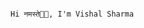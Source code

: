                                                                               	  Hi नमस्ते🙏👋, I'm Vishal Sharma
		
<!--
**Vishal-gitthub/vishal-gitthub** is a ✨ _special_ ✨ repository because its `README.md` (this file) appears on your GitHub profile.

Here are some ideas to get you started:

- 🔭 I’m currently working on ...
- 🌱 I’m currently learning Full Stack Development
- 👨‍💻  some of my projects are available at : Vishal.com
- 💬 Ask me about Html,Css,JavaScript,Reactjs,Tailwind,Bootstrap
- 💬 Ask me about ...
- 📫 How to reach me vssv8808@gmail.com
- 📄 Know about my experiences
- 📄 My Resume : will be uploaded soon
-->
	
